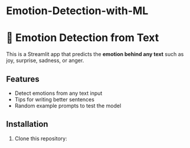 # Emotion-Detection-with-ML

# 🧠 Emotion Detection from Text

This is a Streamlit app that predicts the **emotion behind any text** such as joy, surprise, sadness, or anger.  

## Features
- Detect emotions from any text input
- Tips for writing better sentences
- Random example prompts to test the model

## Installation
1. Clone this repository:
